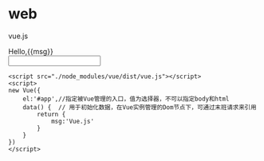 # web
vue.js
<!DOCTYPE html>
<html lang="en">
<head>
    <meta charset="UTF-8">
    <meta name="viewport" content="width=device-width, initial-scale=1.0">
    <meta http-equiv="X-UA-Compatible" content="ie=edge">
    <title>Document</title>
</head>
<body>
    <div id="app">
        <!--{{}}用于标签体内显示数据-->
        Hello,{{msg}}<br/>
        <!--v-model进行数据的双向绑定-->
        <input type="text" v-model="msg"> 
    </div>

    <script src="./node_modules/vue/dist/vue.js"></script>
    <script>
    new Vue({
        el:'#app',//指定被Vue管理的入口，值为选择器，不可以指定body和html
        data() {  // 用于初始化数据，在Vue实例管理的Dom节点下，可通过末班请求来引用
            return {
                msg:'Vue.js'
            }
        }
    })
    </script>
</body>
</html>
